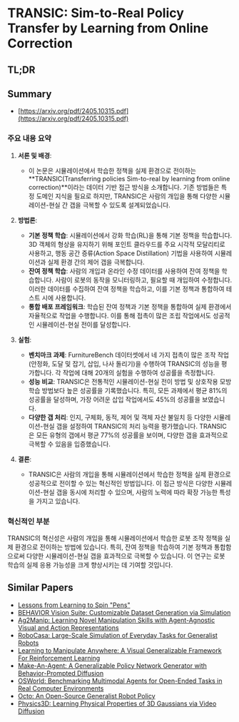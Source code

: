 # TRANSIC: Sim-to-Real Policy Transfer by Learning from Online Correction
## TL;DR
## Summary
- [https://arxiv.org/pdf/2405.10315.pdf](https://arxiv.org/pdf/2405.10315.pdf)

### 주요 내용 요약

1. **서론 및 배경**:
   - 이 논문은 시뮬레이션에서 학습한 정책을 실제 환경으로 전이하는 **TRANSIC(Transferring policies Sim-to-real by learning from online correction)**이라는 데이터 기반 접근 방식을 소개합니다. 기존 방법들은 특정 도메인 지식을 필요로 하지만, TRANSIC은 사람의 개입을 통해 다양한 시뮬레이션-현실 간 갭을 극복할 수 있도록 설계되었습니다.

2. **방법론**:
   - **기본 정책 학습**: 시뮬레이션에서 강화 학습(RL)을 통해 기본 정책을 학습합니다. 3D 객체의 형상을 유지하기 위해 포인트 클라우드를 주요 시각적 모달리티로 사용하고, 행동 공간 증류(Action Space Distillation) 기법을 사용하여 시뮬레이션과 실제 환경 간의 제어 갭을 극복합니다.
   - **잔여 정책 학습**: 사람의 개입과 온라인 수정 데이터를 사용하여 잔여 정책을 학습합니다. 사람이 로봇의 동작을 모니터링하고, 필요할 때 개입하여 수정합니다. 이러한 데이터를 수집하여 잔여 정책을 학습하고, 이를 기본 정책과 통합하여 테스트 시에 사용합니다.
   - **통합 배포 프레임워크**: 학습된 잔여 정책과 기본 정책을 통합하여 실제 환경에서 자율적으로 작업을 수행합니다. 이를 통해 접촉이 많은 조립 작업에서도 성공적인 시뮬레이션-현실 전이를 달성합니다.

3. **실험**:
   - **벤치마크 과제**: FurnitureBench 데이터셋에서 네 가지 접촉이 많은 조작 작업(안정화, 도달 및 잡기, 삽입, 나사 돌리기)을 수행하여 TRANSIC의 성능을 평가합니다. 각 작업에 대해 20개의 실험을 수행하여 성공률을 측정합니다.
   - **성능 비교**: TRANSIC은 전통적인 시뮬레이션-현실 전이 방법 및 상호작용 모방 학습 방법보다 높은 성공률을 기록했습니다. 특히, 모든 과제에서 평균 81%의 성공률을 달성하며, 가장 어려운 삽입 작업에서도 45%의 성공률을 보였습니다.
   - **다양한 갭 처리**: 인지, 구체화, 동적, 제어 및 객체 자산 불일치 등 다양한 시뮬레이션-현실 갭을 설정하여 TRANSIC의 처리 능력을 평가했습니다. TRANSIC은 모든 유형의 갭에서 평균 77%의 성공률을 보이며, 다양한 갭을 효과적으로 극복할 수 있음을 입증했습니다.

4. **결론**:
   - TRANSIC은 사람의 개입을 통해 시뮬레이션에서 학습한 정책을 실제 환경으로 성공적으로 전이할 수 있는 혁신적인 방법입니다. 이 접근 방식은 다양한 시뮬레이션-현실 갭을 동시에 처리할 수 있으며, 사람의 노력에 따라 확장 가능한 특성을 가지고 있습니다.

### 혁신적인 부분
TRANSIC의 혁신성은 사람의 개입을 통해 시뮬레이션에서 학습한 로봇 조작 정책을 실제 환경으로 전이하는 방법에 있습니다. 특히, 잔여 정책을 학습하여 기본 정책과 통합함으로써 다양한 시뮬레이션-현실 갭을 효과적으로 극복할 수 있습니다. 이 연구는 로봇 학습의 실제 응용 가능성을 크게 향상시키는 데 기여할 것입니다.

## Similar Papers
- [Lessons from Learning to Spin "Pens"](2407.18902.md)
- [BEHAVIOR Vision Suite: Customizable Dataset Generation via Simulation](2405.09546.md)
- [Ag2Manip: Learning Novel Manipulation Skills with Agent-Agnostic Visual and Action Representations](2404.17521.md)
- [RoboCasa: Large-Scale Simulation of Everyday Tasks for Generalist Robots](2406.02523.md)
- [Learning to Manipulate Anywhere: A Visual Generalizable Framework For Reinforcement Learning](2407.15815.md)
- [Make-An-Agent: A Generalizable Policy Network Generator with Behavior-Prompted Diffusion](2407.10973.md)
- [OSWorld: Benchmarking Multimodal Agents for Open-Ended Tasks in Real Computer Environments](2404.07972.md)
- [Octo: An Open-Source Generalist Robot Policy](2405.12213.md)
- [Physics3D: Learning Physical Properties of 3D Gaussians via Video Diffusion](2406.04338.md)
